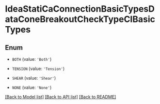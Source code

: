 # IdeaStatiCaConnectionBasicTypesDataConeBreakoutCheckTypeCIBasicTypes


## Enum

* `BOTH` (value: `'Both'`)

* `TENSION` (value: `'Tension'`)

* `SHEAR` (value: `'Shear'`)

* `NONE` (value: `'None'`)

[[Back to Model list]](../README.md#documentation-for-models) [[Back to API list]](../README.md#documentation-for-api-endpoints) [[Back to README]](../README.md)


